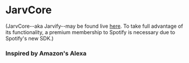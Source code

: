 # JarvCore

(JarvCore--aka Jarvify--may be found live [here](http://jarvify.herokuapp.com). To take full advantage of its functionality, a premium membership to Spotify is necessary due to Spotify's new SDK.)

### Inspired by Amazon's Alexa
